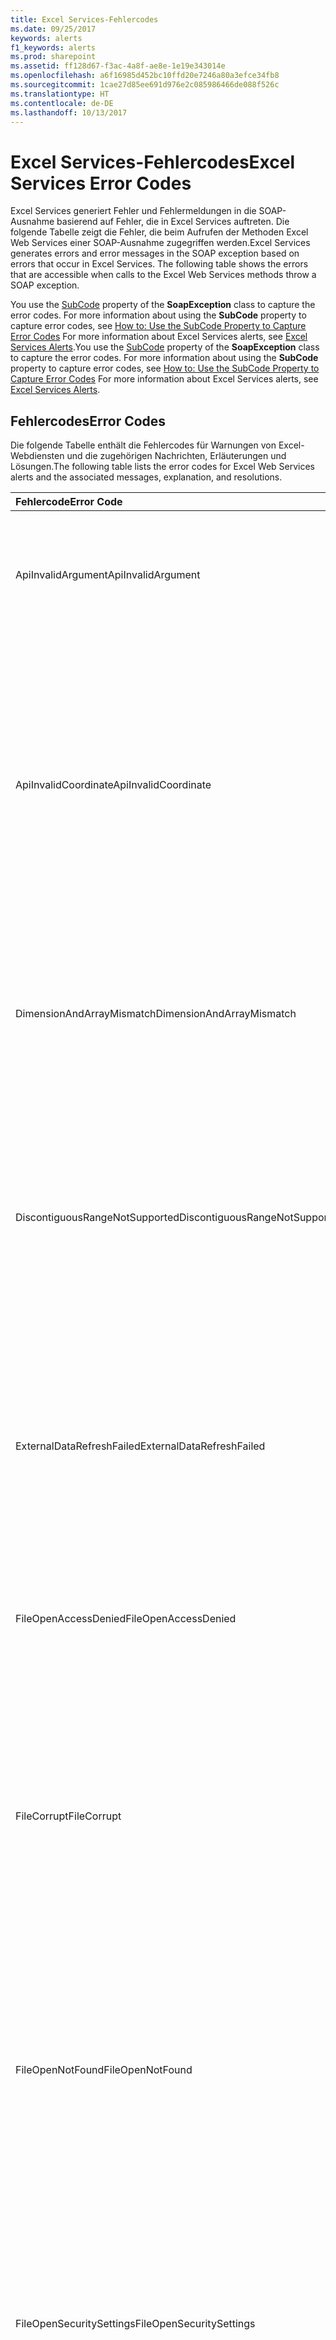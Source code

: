 ```yaml
---
title: Excel Services-Fehlercodes
ms.date: 09/25/2017
keywords: alerts
f1_keywords: alerts
ms.prod: sharepoint
ms.assetid: ff128d67-f3ac-4a8f-ae8e-1e19e343014e
ms.openlocfilehash: a6f16985d452bc10ffd20e7246a80a3efce34fb8
ms.sourcegitcommit: 1cae27d85ee691d976e2c085986466de088f526c
ms.translationtype: HT
ms.contentlocale: de-DE
ms.lasthandoff: 10/13/2017
---
```

# <a name="excel-services-error-codes"></a><span data-ttu-id="d9443-103">Excel Services-Fehlercodes</span><span class="sxs-lookup"><span data-stu-id="d9443-103">Excel Services Error Codes</span></span>

<span data-ttu-id="d9443-p101">Excel Services generiert Fehler und Fehlermeldungen in die SOAP-Ausnahme basierend auf Fehler, die in Excel Services auftreten. Die folgende Tabelle zeigt die Fehler, die beim Aufrufen der Methoden Excel Web Services einer SOAP-Ausnahme zugegriffen werden.</span><span class="sxs-lookup"><span data-stu-id="d9443-p101">Excel Services generates errors and error messages in the SOAP exception based on errors that occur in Excel Services. The following table shows the errors that are accessible when calls to the Excel Web Services methods throw a SOAP exception.</span></span> 
  
    
    

<span data-ttu-id="d9443-p102">You use the  [SubCode](http://msdn.microsoft.com/library/frlrfSystemWebServicesProtocolsSoapExceptionClassSubCodeTopic.aspx) property of the **SoapException** class to capture the error codes. For more information about using the **SubCode** property to capture error codes, see [How to: Use the SubCode Property to Capture Error Codes](how-to-use-the-subcode-property-to-capture-error-codes.md) For more information about Excel Services alerts, see  [Excel Services Alerts](excel-services-alerts.md).</span><span class="sxs-lookup"><span data-stu-id="d9443-p102">You use the  [SubCode](http://msdn.microsoft.com/library/frlrfSystemWebServicesProtocolsSoapExceptionClassSubCodeTopic.aspx) property of the **SoapException** class to capture the error codes. For more information about using the **SubCode** property to capture error codes, see [How to: Use the SubCode Property to Capture Error Codes](how-to-use-the-subcode-property-to-capture-error-codes.md) For more information about Excel Services alerts, see  [Excel Services Alerts](excel-services-alerts.md).</span></span> 
  
    
    


## <a name="error-codes"></a><span data-ttu-id="d9443-108">Fehlercodes</span><span class="sxs-lookup"><span data-stu-id="d9443-108">Error Codes</span></span>

<span data-ttu-id="d9443-109">Die folgende Tabelle enthält die Fehlercodes für Warnungen von Excel-Webdiensten und die zugehörigen Nachrichten, Erläuterungen und Lösungen.</span><span class="sxs-lookup"><span data-stu-id="d9443-109">The following table lists the error codes for Excel Web Services alerts and the associated messages, explanation, and resolutions.</span></span> 
  
    
    


|<span data-ttu-id="d9443-110">**Fehlercode**</span><span class="sxs-lookup"><span data-stu-id="d9443-110">******Error Code******</span></span>|<span data-ttu-id="d9443-111">**Meldung**</span><span class="sxs-lookup"><span data-stu-id="d9443-111">**Message**</span></span>|<span data-ttu-id="d9443-112">**Erläuterung**</span><span class="sxs-lookup"><span data-stu-id="d9443-112">**Explanation**</span></span>|<span data-ttu-id="d9443-113">**Lösung**</span><span class="sxs-lookup"><span data-stu-id="d9443-113">**Resolution**</span></span>|
|:-----|:-----|:-----|:-----|
|<span data-ttu-id="d9443-114">ApiInvalidArgument</span><span class="sxs-lookup"><span data-stu-id="d9443-114">ApiInvalidArgument</span></span>  <br/> |<span data-ttu-id="d9443-115">Ungültiger Wert für Argument: {0}</span><span class="sxs-lookup"><span data-stu-id="d9443-115">Invalid value to argument: {0}</span></span>  <br/> |<span data-ttu-id="d9443-116">Dem API-Aufruf wurde ein ungültiger Wert für ein Argument übergeben.</span><span class="sxs-lookup"><span data-stu-id="d9443-116">An invalid value for an argument was passed into the API call.</span></span>  <br/> <span data-ttu-id="d9443-p103">0 = Name des Arguments. Dieser Wert ist ungültig.</span><span class="sxs-lookup"><span data-stu-id="d9443-p103">0 = name of the argument. Its value is invalid.</span></span>  <br/> |<span data-ttu-id="d9443-119">Verwenden Sie einen gültigen Wert für das Argument.</span><span class="sxs-lookup"><span data-stu-id="d9443-119">Use a valid value for the argument.</span></span>  <br/> |
|<span data-ttu-id="d9443-120">ApiInvalidCoordinate</span><span class="sxs-lookup"><span data-stu-id="d9443-120">ApiInvalidCoordinate</span></span>  <br/> |<span data-ttu-id="d9443-121">Die {0}-Koordinate von {1} ist ungültig.</span><span class="sxs-lookup"><span data-stu-id="d9443-121">The {0} coordinate of {1} is invalid.</span></span>  <br/> |<span data-ttu-id="d9443-122">0 = Name der Koordinate (Zeile, Spalte, Höhe, Breite).</span><span class="sxs-lookup"><span data-stu-id="d9443-122">0 = coordinate name (row, column, height, width).</span></span>  <br/> <span data-ttu-id="d9443-123">1 = Name des Arguments, das die koordinatenstruktur enthält.</span><span class="sxs-lookup"><span data-stu-id="d9443-123">1 = name of the argument, which holds the coordinate structure.</span></span>  <br/> <span data-ttu-id="d9443-124">Der Inhalt der **RangeCoordinates** -Klasse oder die Row\\column\\height\\width-Parameter für einen Get- oder Set-Aufruf sind ungültig.</span><span class="sxs-lookup"><span data-stu-id="d9443-124">The contents of the **RangeCoordinates** class or the row\\column\\height\\width parameters on a get or set call are invalid.</span></span> <br/> |<span data-ttu-id="d9443-125">Verwenden Sie die gültigen Werte für die Koordinaten für das Argument.</span><span class="sxs-lookup"><span data-stu-id="d9443-125">Use valid coordinate values for the argument.</span></span>  <br/> |
|<span data-ttu-id="d9443-126">DimensionAndArrayMismatch</span><span class="sxs-lookup"><span data-stu-id="d9443-126">DimensionAndArrayMismatch</span></span>  <br/> |<span data-ttu-id="d9443-127">Die Größe des bereitgestellten Arrays stimmt nicht mit der Größe und der Form des Zielbereichs überein.</span><span class="sxs-lookup"><span data-stu-id="d9443-127">The size of the provided array does not match the size and shape of the destination range.</span></span>  <br/> |<span data-ttu-id="d9443-128">Der Aufrufer hat versucht, einen Bereich in einer Arbeitsmappe eingefügt werden, aber der Parameter, der die Arraywerte enthält, nicht mit dem Zielbereich überein.</span><span class="sxs-lookup"><span data-stu-id="d9443-128">The caller tried to set a range into a workbook but the parameter that contains the array values does not match the target range.</span></span>  <br/> |<span data-ttu-id="d9443-129">Stellen Sie sicher, dass die Größe des bereitgestellten Arrays die Dimensionen des Zielbereichs (z. B. 2 Spalten breit und 3 Zeilen hoch) entspricht.</span><span class="sxs-lookup"><span data-stu-id="d9443-129">Make sure the size of the provided array matches the dimensions of the destination range (for example, 2 columns wide by 3 rows high).</span></span>  <br/> |
|<span data-ttu-id="d9443-130">DiscontiguousRangeNotSupported</span><span class="sxs-lookup"><span data-stu-id="d9443-130">DiscontiguousRangeNotSupported</span></span>  <br/> |<span data-ttu-id="d9443-p104">Die Anforderung für den Bereich bezieht sich nicht auf einen zusammenhängenden Bereich. Nur zusammenhängende Bereiche werden von Excel Services unterstützt.</span><span class="sxs-lookup"><span data-stu-id="d9443-p104">The request for the range does not refer to a contiguous range. Excel Services supports contiguous ranges only.</span></span>  <br/> |<span data-ttu-id="d9443-p105">Der Anrufer ein nicht zusammenhängenden Bereichs angegeben, beim Versuch, festlegen oder Abrufen eines Zellbereichs. Excel Services unterstützt keine nicht zusammenhängenden Bereiche. Es unterstützt nur zusammenhängenden Bereiche.</span><span class="sxs-lookup"><span data-stu-id="d9443-p105">The caller supplied a noncontiguous range when trying to set or get a range of cells. Excel Services does not support noncontiguous ranges. It only supports contiguous ranges.</span></span>  <br/> |<span data-ttu-id="d9443-136">Geben Sie einen zusammenhängenden Bereich wie "A1: B7" oder "A1" oder "MyTable [#Data]" anstelle eines nicht zusammenhängenden Bereichs wie "A1: B7, B12" oder "A1, A3".</span><span class="sxs-lookup"><span data-stu-id="d9443-136">Enter a contiguous range such as "A1:B7" or "A1" or "MyTable[#Data]" instead of a noncontiguous range such as "A1:B7, B12" or "A1,A3".</span></span>  <br/> |
|<span data-ttu-id="d9443-137">ExternalDataRefreshFailed</span><span class="sxs-lookup"><span data-stu-id="d9443-137">ExternalDataRefreshFailed</span></span>  <br/> |<span data-ttu-id="d9443-138">Externe Daten für die folgenden Verbindungen konnten nicht abgerufen:</span><span class="sxs-lookup"><span data-stu-id="d9443-138">Unable to retrieve external data for the following connections:</span></span>  <br/> <span data-ttu-id="d9443-139">{0}</span><span class="sxs-lookup"><span data-stu-id="d9443-139">{0}</span></span>  <br/> <span data-ttu-id="d9443-140">Die Datenquellen sind möglicherweise nicht verfügbar, reagieren nicht oder haben den Zugriff verweigert.</span><span class="sxs-lookup"><span data-stu-id="d9443-140">The data source may be unreachable, may not be responding, or has denied access.</span></span>  <br/> |<span data-ttu-id="d9443-141">Beim Versuch, eine Datenquelle innerhalb einer Arbeitsmappe zu aktualisieren, sind wiederholt Fehler aufgetreten.</span><span class="sxs-lookup"><span data-stu-id="d9443-141">Attempts to refresh a data source inside a workbook failed.</span></span>  <br/> <span data-ttu-id="d9443-142">0 ist eine \\n getrennte Liste von Verbindungsnamen.</span><span class="sxs-lookup"><span data-stu-id="d9443-142">0 is a \\n separated list of connection names.</span></span>  <br/> |<span data-ttu-id="d9443-143">Stellen Sie sicher, dass die Datenquelle verfügbar ist und dass Sie die Berechtigung für den Zugriff verfügen.</span><span class="sxs-lookup"><span data-stu-id="d9443-143">Make sure the data source is available and that you have permission to access it.</span></span>  <br/> |
|<span data-ttu-id="d9443-144">FileOpenAccessDenied</span><span class="sxs-lookup"><span data-stu-id="d9443-144">FileOpenAccessDenied</span></span>  <br/> |<span data-ttu-id="d9443-145">Sie verfügen nicht über die Berechtigungen, um diese Datei in Excel Services zu öffnen.</span><span class="sxs-lookup"><span data-stu-id="d9443-145">You do not have permissions to open this file on Excel Services.</span></span>  <br/> |<span data-ttu-id="d9443-146">Ein Aufruf der **OpenWorkbook** -Methode ist fehlgeschlagen, da der Benutzer auf die Datei keinen Zugriff.</span><span class="sxs-lookup"><span data-stu-id="d9443-146">A call to the **OpenWorkbook** method failed because the user does not have access to the file.</span></span> <br/> |<span data-ttu-id="d9443-147">Wenden Sie sich an Ihren Administrator.</span><span class="sxs-lookup"><span data-stu-id="d9443-147">Contact your administrator.</span></span>  <br/> |
|<span data-ttu-id="d9443-148">FileCorrupt</span><span class="sxs-lookup"><span data-stu-id="d9443-148">FileCorrupt</span></span>  <br/> |<span data-ttu-id="d9443-p106">Die ausgewählte Datei kann nicht geöffnet werden, weil sie beschädigt ist, durch IRM geschützt ist oder in einem Dateiformat vorliegt, das von Excel Services nicht unterstützt wird. Möglicherweise kann diese Datei in Excel geöffnet werden.</span><span class="sxs-lookup"><span data-stu-id="d9443-p106">The file you selected cannot be opened because it is corrupt, protected by Information Rights Management, or in a file format not supported by Excel Services. Excel may be able to open this file.</span></span>  <br/> |<span data-ttu-id="d9443-151">Ein Aufruf der **OpenWorkbook** -Methode ist fehlgeschlagen, da die Datei beschädigt ist.</span><span class="sxs-lookup"><span data-stu-id="d9443-151">A call to the **OpenWorkbook** method failed because the file is corrupted.</span></span> <br/> |<span data-ttu-id="d9443-152">Versuchen Sie erneut, die Datei zu öffnen, oder verwenden Sie Excel zum Öffnen der Datei.</span><span class="sxs-lookup"><span data-stu-id="d9443-152">Try to open the file again, or use Excel to open the file.</span></span>  <br/> |
|<span data-ttu-id="d9443-153">FileOpenNotFound</span><span class="sxs-lookup"><span data-stu-id="d9443-153">FileOpenNotFound</span></span>  <br/> |<span data-ttu-id="d9443-p107">Die ausgewählten Datei konnte nicht gefunden werden. Überprüfen Sie die Schreibweise des Dateinamens, und stellen Sie sicher, dass der Speicherort korrekt ist.</span><span class="sxs-lookup"><span data-stu-id="d9443-p107">The file you selected could not be found. Check the spelling of the file name and verify that the location is correct.</span></span>  <br/> |<span data-ttu-id="d9443-156">Ein Aufruf der **OpenWorkbook** -Methode ist fehlgeschlagen, da die Datei nicht vorhanden ist.</span><span class="sxs-lookup"><span data-stu-id="d9443-156">A call to the **OpenWorkbook** method failed because the file does not exist.</span></span> <br/> |<span data-ttu-id="d9443-p108">Stellen Sie sicher, dass die Datei wurde nicht wurde umbenannt, verschoben oder gelöscht werden, dass die Datei an einem vertrauenswürdigen Speicherort befindet und, dass Sie Zugriff auf die Datei verfügen. Wenn das Problem weiterhin besteht, wenden Sie sich an den Systemadministrator.</span><span class="sxs-lookup"><span data-stu-id="d9443-p108">Make sure that the file has not been renamed, moved, or deleted, that the file is in a trusted location, and that you have access to the file. If the problem persists, contact your administrator.</span></span>  <br/> |
|<span data-ttu-id="d9443-159">FileOpenSecuritySettings</span><span class="sxs-lookup"><span data-stu-id="d9443-159">FileOpenSecuritySettings</span></span>  <br/> |<span data-ttu-id="d9443-160">Die ausgewählten Datei kann nicht zu diesem Zeitpunkt aufgrund von Sicherheitseinstellungen für Excel Services nicht geöffnet werden.</span><span class="sxs-lookup"><span data-stu-id="d9443-160">The file you selected cannot be opened at this time due to security settings for Excel Services.</span></span>  <br/> |<span data-ttu-id="d9443-p109">Ein Aufruf der **OpenWorkbook** -Methode Fehler aufgrund des Administrators Sicherheitseinstellungen aus verschiedenen Gründen öffnen. Beispielsweise die Datei ist zu groß, d. h., die Größe den vom Administrator festgelegten Grenzwert überschritten.</span><span class="sxs-lookup"><span data-stu-id="d9443-p109">A call to the **OpenWorkbook** method failed because the administrator's security settings prevented it from opening for various reasons. For example, the file is too big, that is, its size exceeded the limit set by the administrator. </span></span><br/> |<span data-ttu-id="d9443-163">Wenden Sie sich an Ihren Administrator.</span><span class="sxs-lookup"><span data-stu-id="d9443-163">Contact your administrator.</span></span>  <br/> |
|<span data-ttu-id="d9443-164">FormulaEditingNotEnabled</span><span class="sxs-lookup"><span data-stu-id="d9443-164">FormulaEditingNotEnabled</span></span>  <br/> |<span data-ttu-id="d9443-165">Die Formelbearbeitung ist in dieser Version von Excel Services nicht aktiviert.</span><span class="sxs-lookup"><span data-stu-id="d9443-165">Editing Formulas is not enabled in this release of Excel Services.</span></span>  <br/> |<span data-ttu-id="d9443-166">Der Aufrufer hat versucht, eine Formel in die Arbeitsmappe zu schreiben.</span><span class="sxs-lookup"><span data-stu-id="d9443-166">The caller tried to write a formula into the workbook.</span></span>  <br/> |<span data-ttu-id="d9443-167">Versuchen Sie keine Formel schreiben, da es in dieser Version von Excel Services nicht unterstützt wird.</span><span class="sxs-lookup"><span data-stu-id="d9443-167">Do not try to write a formula because it is not supported in this release of Excel Services.</span></span>  <br/> |
|<span data-ttu-id="d9443-168">GenericFileOpenError</span><span class="sxs-lookup"><span data-stu-id="d9443-168">GenericFileOpenError</span></span>  <br/> |<span data-ttu-id="d9443-169">Fehler beim Öffnen der ausgewählten Datei.</span><span class="sxs-lookup"><span data-stu-id="d9443-169">An error occurred while opening the file you selected.</span></span>  <br/> |<span data-ttu-id="d9443-170">Die Datei kann von Excel Services aus einem unbekannten Grund nicht geöffnet werden.</span><span class="sxs-lookup"><span data-stu-id="d9443-170">Excel Services is unable to open the file for an unknown reason.</span></span>  <br/> |<span data-ttu-id="d9443-p110">Warten Sie einige Minuten, und versuchen Sie die Datei erneut öffnen. Wenn das Problem weiterhin besteht, wenden Sie sich an den Systemadministrator.</span><span class="sxs-lookup"><span data-stu-id="d9443-p110">Wait a few minutes and try to open the file again. If the problem persists, contact your administrator.</span></span>  <br/> |
|<span data-ttu-id="d9443-173">InvalidSheetName</span><span class="sxs-lookup"><span data-stu-id="d9443-173">InvalidSheetName</span></span>  <br/> |<span data-ttu-id="d9443-174">Das angeforderte Arbeitsblatt ist in der Arbeitsmappe nicht vorhanden.</span><span class="sxs-lookup"><span data-stu-id="d9443-174">The worksheet that you requested does not exist in the workbook.</span></span>  <br/> |<span data-ttu-id="d9443-175">Der Name des Arbeitsblatts wurde nicht gefunden oder ist ungültig.</span><span class="sxs-lookup"><span data-stu-id="d9443-175">The sheet name was not found or was invalid.</span></span>  <br/> |<span data-ttu-id="d9443-176">Verwenden Sie einen gültigen Wert für den Namen des Blatts.</span><span class="sxs-lookup"><span data-stu-id="d9443-176">Use a valid value for the name of the sheet.</span></span>  <br/> |
|<span data-ttu-id="d9443-177">InvalidOrTimedOutSession</span><span class="sxs-lookup"><span data-stu-id="d9443-177">InvalidOrTimedOutSession</span></span>  <br/> |<span data-ttu-id="d9443-p111">Der aktuelle Vorgang kann zu diesem Zeitpunkt nicht abgeschlossen werden, da die Sitzung nicht mehr auf dem Server verfügbar ist. Sie können die Arbeitsmappe erneut laden und eine neue Sitzung erstellen, allerdings gehen dabei alle vorgenommenen Änderungen verloren.</span><span class="sxs-lookup"><span data-stu-id="d9443-p111">The operation you performed cannot be completed at this time because the session is no longer available on the server. You can reload the workbook and create a new session, but any changes you have made have been lost.</span></span>  <br/> |<span data-ttu-id="d9443-180">Der Anruf  _sessionId_ Wert ist entweder ungültig oder wurde inzwischen ist eine Zeitüberschreitung aufgetreten.</span><span class="sxs-lookup"><span data-stu-id="d9443-180">The call  _sessionId_ value is either invalid or has since timed out.</span></span> <br/> |<span data-ttu-id="d9443-181">Laden Sie die Arbeitsmappe in einer neuen Sitzung neu.</span><span class="sxs-lookup"><span data-stu-id="d9443-181">Reload the workbook in a new session.</span></span>  <br/> |
|<span data-ttu-id="d9443-182">IRMedWorkbook</span><span class="sxs-lookup"><span data-stu-id="d9443-182">IRMedWorkbook</span></span>  <br/> |<span data-ttu-id="d9443-p112">Die angeforderte Arbeitsmappe ist durch IRM geschützt. IRM-geschützte Arbeitsmappen können von Excel Services kann nicht geladen werden.</span><span class="sxs-lookup"><span data-stu-id="d9443-p112">The requested workbook is IRM protected. Excel Services cannot load IRM protected workbooks.</span></span>  <br/> |<span data-ttu-id="d9443-185">Ein Aufruf der **OpenWorkbook** -Methode ist fehlgeschlagen, da die Arbeitsmappe von Information Rights Management (IRM) geschützt ist.</span><span class="sxs-lookup"><span data-stu-id="d9443-185">A call to the **OpenWorkbook** method failed because the workbook is protected by Information Rights Management (IRM).</span></span> <br/> |<span data-ttu-id="d9443-186">Übergeben Sie nur in Arbeitsmappen, die nicht durch IRM geschützt sind.</span><span class="sxs-lookup"><span data-stu-id="d9443-186">Only pass in workbooks that are not IRM protected.</span></span>  <br/> |
|<span data-ttu-id="d9443-187">MaxSessionsPerUserExceeded</span><span class="sxs-lookup"><span data-stu-id="d9443-187">MaxSessionsPerUserExceeded</span></span>  <br/> |<span data-ttu-id="d9443-p113">Die maximale Anzahl zulässiger Sitzungen pro Benutzer wurde überschritten. Der Vorgang kann nicht abgeschlossen werden.</span><span class="sxs-lookup"><span data-stu-id="d9443-p113">The maximum number of allowed sessions per user has been exceeded. The operation cannot be completed.</span></span>  <br/> |<span data-ttu-id="d9443-p114">Die maximale Anzahl von Sitzungen, die ein Benutzer zu einem bestimmten Zeitpunkt geöffnet haben, kann wurde überschritten. Diese Beschränkung wird vom Administrator festgelegt.</span><span class="sxs-lookup"><span data-stu-id="d9443-p114">The maximum number of sessions a user can have opened at any given time has been exceeded. This limit is set by the administrator.</span></span>  <br/> |<span data-ttu-id="d9443-192">Überschreiten Sie den Grenzwert nicht, oder wenden Sie sich an Ihren Administrator.</span><span class="sxs-lookup"><span data-stu-id="d9443-192">Do not exceed the limit or contact your administrator.</span></span>  <br/> |
|<span data-ttu-id="d9443-193">MultipleRequestsOnSession</span><span class="sxs-lookup"><span data-stu-id="d9443-193">MultipleRequestsOnSession</span></span>  <br/> |<span data-ttu-id="d9443-p115">In dieser Sitzung wird bereits ein Vorgang verarbeitet. In einer Sitzung kann jeweils nur ein Vorgang verarbeitet werden.</span><span class="sxs-lookup"><span data-stu-id="d9443-p115">An operation is already being processed in this session. Only one operation can be processed in a session at a time.</span></span>  <br/> |<span data-ttu-id="d9443-p116">Mehrere Anforderungen wurden für dieselbe Sitzung ausgestellt. Eine Sitzung kann (bis auf wenige Ausnahmen) immer nur eine Anforderung auf einmal verarbeiten.</span><span class="sxs-lookup"><span data-stu-id="d9443-p116">Multiple requests have been issued on the same session. A session can only process one request at a time (with a few exceptions).</span></span>  <br/> |<span data-ttu-id="d9443-198">Führen Sie den Vorgang erneut aus.</span><span class="sxs-lookup"><span data-stu-id="d9443-198">Try performing the operation again.</span></span>  <br/> |
|<span data-ttu-id="d9443-199">NotMemberOfRole</span><span class="sxs-lookup"><span data-stu-id="d9443-199">NotMemberOfRole</span></span>  <br/> |<span data-ttu-id="d9443-p117">Zugriff verweigert. Sie sind nicht berechtigt, diese Aktion auszuführen oder auf diese Ressource zuzugreifen.</span><span class="sxs-lookup"><span data-stu-id="d9443-p117">Access denied. You do not have permission to perform this action or access this resource.</span></span>  <br/> |<span data-ttu-id="d9443-202">Der Aufrufer verfügt nicht über Zugriffsberechtigungen für den Server.</span><span class="sxs-lookup"><span data-stu-id="d9443-202">The caller does not have permission to access the server.</span></span>  <br/> |<span data-ttu-id="d9443-203">Wenden Sie sich an Ihren Administrator.</span><span class="sxs-lookup"><span data-stu-id="d9443-203">Contact your administrator.</span></span>  <br/> |
|<span data-ttu-id="d9443-204">ObjectTypeNotSupported</span><span class="sxs-lookup"><span data-stu-id="d9443-204">ObjectTypeNotSupported</span></span>  <br/> |<span data-ttu-id="d9443-p118">Mindestens ein bereitgestellter Objekttyp wird von Excel Services nicht unterstützt. Für den Vorgang wurde ein Rollback ausgeführt.</span><span class="sxs-lookup"><span data-stu-id="d9443-p118">One or more object types provided are not supported by Excel Services. The operation was rolled back.</span></span>  <br/> |<span data-ttu-id="d9443-207">Der Aufrufer hat versucht, nicht unterstützten Typ Objektwerte in einen Bereich zu schreiben.</span><span class="sxs-lookup"><span data-stu-id="d9443-207">The caller tried to write unsupported object type values into a range.</span></span>  <br/> |<span data-ttu-id="d9443-208">Führen Sie den Vorgang erneut mit einer der unterstützten Objekttypen.</span><span class="sxs-lookup"><span data-stu-id="d9443-208">Try the operation again using one of the supported object types.</span></span>  <br/> |
|<span data-ttu-id="d9443-209">OperationCanceled</span><span class="sxs-lookup"><span data-stu-id="d9443-209">OperationCanceled</span></span>  <br/> |<span data-ttu-id="d9443-210">Der Vorgang wurde abgebrochen.</span><span class="sxs-lookup"><span data-stu-id="d9443-210">The operation has been canceled.</span></span>  <br/> |<span data-ttu-id="d9443-211">Der Vorgang, der derzeit stattfindet wurde abgebrochen, da der Benutzer die **CancelRequest** -Methode aufruft.</span><span class="sxs-lookup"><span data-stu-id="d9443-211">The operation that is currently taking place is canceled because the user calls the **CancelRequest** method.</span></span> <br/> |<span data-ttu-id="d9443-212">Rufen Sie die **CancelRequest** -Methode nur, wenn Sie den aktuellen Vorgang abbrechen möchten.</span><span class="sxs-lookup"><span data-stu-id="d9443-212">Call the **CancelRequest** method only if you want to cancel the current operation.</span></span> <br/> |
|<span data-ttu-id="d9443-213">RangeParseError</span><span class="sxs-lookup"><span data-stu-id="d9443-213">RangeParseError</span></span>  <br/> |<span data-ttu-id="d9443-214">Der angeforderte Bereich konnte von Excel Services nicht analysiert werden.</span><span class="sxs-lookup"><span data-stu-id="d9443-214">Excel Services was unable to parse the range request.</span></span>  <br/> |<span data-ttu-id="d9443-215">Der Bereich, der in eine Methode mit dem Suffix A1 ( **SetCellA1**, **SetRangeA1**, **GetCellA1**und **GetRangeA1**) übergeben wurde, konnte nicht analysiert werden.</span><span class="sxs-lookup"><span data-stu-id="d9443-215">The range that was passed into a method with the A1 suffix ( **SetCellA1**, **SetRangeA1**, **GetCellA1**, and **GetRangeA1**) could not be parsed.</span></span>  <br/> |<span data-ttu-id="d9443-216">Geben Sie einen Zellbereich A1-Schreibweise wie "Sheet1! Range("a6:a15") "oder einen gültigen strukturierten Verweis wie" [Lieferort]. [#Headers] ".</span><span class="sxs-lookup"><span data-stu-id="d9443-216">Enter a range reference using A1 notation such as "Sheet1!Range("A6:A15")" or a valid structured reference such as "[ShipCity].[#Headers]".</span></span>  <br/> |
|<span data-ttu-id="d9443-217">RangeRequestAreaExceeded</span><span class="sxs-lookup"><span data-stu-id="d9443-217">RangeRequestAreaExceeded</span></span>  <br/> |<span data-ttu-id="d9443-218">Der angeforderte Bereich überschreitet 1.000.000 Zellen.</span><span class="sxs-lookup"><span data-stu-id="d9443-218">The area of the requested range exceeds 1,000,000 cells.</span></span>  <br/> |<span data-ttu-id="d9443-219">Der angeforderte Bereich überschreitet den Grenzwert von 1.000.000 Zellen.</span><span class="sxs-lookup"><span data-stu-id="d9443-219">The requested range exceeds the 1,000,000 cell limit.</span></span>  <br/> |<span data-ttu-id="d9443-220">Verwenden Sie mehrere Aufrufe, um Bereiche zurückzugeben, die mehr als 1.000.000 Zellen enthalten.</span><span class="sxs-lookup"><span data-stu-id="d9443-220">To return ranges that contain more than 1,000,000 cells, use multiple calls.</span></span>  <br/> |
|<span data-ttu-id="d9443-221">RetryError</span><span class="sxs-lookup"><span data-stu-id="d9443-221">RetryError</span></span>  <br/> |<span data-ttu-id="d9443-222">Die Anforderung kann von Excel Services nicht verarbeitet werden.</span><span class="sxs-lookup"><span data-stu-id="d9443-222">Excel Services is unable to process the request.</span></span>  <br/> |<span data-ttu-id="d9443-p119">In Excel Services kann gelegentlich Ressourcenknappheit auftreten. In diesem Fall werden möglicherweise Anforderungen verweigert.</span><span class="sxs-lookup"><span data-stu-id="d9443-p119">Excel Services might at times reach a state where its resources are low. When this happens, it might start denying requests.</span></span>  <br/> |<span data-ttu-id="d9443-225">Warten Sie einige Minuten, und versuchen Sie es, um diesen Vorgang erneut auszuführen.</span><span class="sxs-lookup"><span data-stu-id="d9443-225">Wait a few minutes and try to perform this operation again.</span></span>  <br/> |
|<span data-ttu-id="d9443-226">SaveFailed</span><span class="sxs-lookup"><span data-stu-id="d9443-226">SaveFailed</span></span>  <br/> |<span data-ttu-id="d9443-227">Fehler beim Speichern der Datei.</span><span class="sxs-lookup"><span data-stu-id="d9443-227">An error occurred while saving the file.</span></span>  <br/> |<span data-ttu-id="d9443-228">Fehler beim Aufruf der **GetWorkbook** -Methode.</span><span class="sxs-lookup"><span data-stu-id="d9443-228">A call to the **GetWorkbook** method failed.</span></span> <br/> |<span data-ttu-id="d9443-229">Versuchen Sie erneut die Datei speichern.</span><span class="sxs-lookup"><span data-stu-id="d9443-229">Try to save the file again.</span></span>  <br/> |
|<span data-ttu-id="d9443-230">SetRangeFailure</span><span class="sxs-lookup"><span data-stu-id="d9443-230">SetRangeFailure</span></span>  <br/> |<span data-ttu-id="d9443-231">Der angeforderte Vorgang versuchte den Inhalt von Zellen zu überschreiben, die nicht bearbeitet werden können.</span><span class="sxs-lookup"><span data-stu-id="d9443-231">The requested operation attempted to overwrite the contents of cells that cannot be edited.</span></span>  <br/> |<span data-ttu-id="d9443-p120">Der Aufrufer hat versucht, Werte in einem Bereich zu schreiben, die Zellen geschützt ist. Beispielsweise enthält die Zelle eine Formel an.</span><span class="sxs-lookup"><span data-stu-id="d9443-p120">The caller tried to write values into a range that has protected cells. For example, the cell contains a formula.</span></span>  <br/> |<span data-ttu-id="d9443-234">Nur leere Zellen oder Zellen, die Werte enthalten können von Excel Services bearbeitet werden.</span><span class="sxs-lookup"><span data-stu-id="d9443-234">Only empty cells or cells that contain values can be edited by Excel Services.</span></span>  <br/> |
|<span data-ttu-id="d9443-235">SheetRangeMismatch</span><span class="sxs-lookup"><span data-stu-id="d9443-235">SheetRangeMismatch</span></span>  <br/> |<span data-ttu-id="d9443-236">Das für das Argument 'sheet' eingegebene Blatt ist nicht mit dem für das Argument 'range' angegebenen Blatt identisch.</span><span class="sxs-lookup"><span data-stu-id="d9443-236">The sheet provided as the sheet argument is not the same as the sheet specified in the range argument.</span></span>  <br/> |<span data-ttu-id="d9443-237">Der Name des Blatts für einen  _sheetName_ -Parameter übergebenen entspricht nicht den im _rangeName_ -Parameter angegebenen Speicherort.</span><span class="sxs-lookup"><span data-stu-id="d9443-237">The name of the sheet passed in for a  _sheetName_ parameter does not match the sheet location specified in the _rangeName_ parameter.</span></span> <br/> |<span data-ttu-id="d9443-p121">Wenn Sie einem Blatt in den Bereich und die Blatt Argumente angeben, stellen Sie sicher, dass die Blattnamen identisch sind. Beispielsweise  `Calculate(Sheet1, Sheet1!Range("A1"))`.</span><span class="sxs-lookup"><span data-stu-id="d9443-p121">When specifying a sheet in both the range and sheet arguments, ensure that the sheet names are the same. For example,  `Calculate(Sheet1, Sheet1!Range("A1"))`.  </span></span><br/> |
|<span data-ttu-id="d9443-240">SpecifiedRangeNotFound</span><span class="sxs-lookup"><span data-stu-id="d9443-240">SpecifiedRangeNotFound</span></span>  <br/> |<span data-ttu-id="d9443-241">Der angeforderte Bereich ist im Blatt nicht vorhanden.</span><span class="sxs-lookup"><span data-stu-id="d9443-241">The requested range does not exist in the sheet.</span></span>  <br/> |<span data-ttu-id="d9443-242">Der Bereich, der in eine Methode mit dem Suffix A1 ( **SetCellA1**, **SetRangeA1**, **GetCellA1**und **GetRangeA1**) übergeben wurde, konnte nicht gefunden werden.</span><span class="sxs-lookup"><span data-stu-id="d9443-242">The range that was passed into a method with the A1 suffix ( **SetCellA1**, **SetRangeA1**, **GetCellA1**, and **GetRangeA1**) could not be found.</span></span>  <br/> |<span data-ttu-id="d9443-243">Stellen Sie sicher, dass der angegebene Bereich in dem Arbeitsblatt vorhanden ist.</span><span class="sxs-lookup"><span data-stu-id="d9443-243">Make sure the range specified exists in the sheet.</span></span>  <br/> |
|<span data-ttu-id="d9443-244">WorkbookNotSupported</span><span class="sxs-lookup"><span data-stu-id="d9443-244">WorkbookNotSupported</span></span>  <br/> |<span data-ttu-id="d9443-p122">Die ausgewählten Datei kann nicht geöffnet werden, da sie Features enthält, die von Excel Services nicht unterstützt werden. Eine oder mehrere der folgenden nicht unterstützten Features wurden in der Arbeitsmappe erkannt:</span><span class="sxs-lookup"><span data-stu-id="d9443-p122">The file you selected cannot be opened because it contains feature(s) that are not supported by Excel Services. One or more of the following unsupported features were detected in the workbook:</span></span>  <br/> <span data-ttu-id="d9443-247">{0}</span><span class="sxs-lookup"><span data-stu-id="d9443-247">{0}</span></span>  <br/> |<span data-ttu-id="d9443-248">Die Arbeitsmappe enthält nicht unterstützte Features.</span><span class="sxs-lookup"><span data-stu-id="d9443-248">The workbook contains unsupported features.</span></span>  <br/> <span data-ttu-id="d9443-249">0 = eine \\n getrennte Liste der Namen nicht unterstützter Features.</span><span class="sxs-lookup"><span data-stu-id="d9443-249">0 = a \\n separated list of unsupported feature names.</span></span>  <br/> |<span data-ttu-id="d9443-250">Stellen Sie sicher, dass die Arbeitsmappe nicht Features enthalten, die von Excel Services nicht unterstützt werden.</span><span class="sxs-lookup"><span data-stu-id="d9443-250">Make sure the workbook does not contain features that are not supported by Excel Services.</span></span>  <br/> |
   

## <a name="see-also"></a><span data-ttu-id="d9443-251">Siehe auch</span><span class="sxs-lookup"><span data-stu-id="d9443-251">See also</span></span>


#### <a name="tasks"></a><span data-ttu-id="d9443-252">Aufgaben</span><span class="sxs-lookup"><span data-stu-id="d9443-252">Tasks</span></span>


  
    
    
 [<span data-ttu-id="d9443-253">How to: Use the SubCode Property to Capture Error Codes</span><span class="sxs-lookup"><span data-stu-id="d9443-253">How to: Use the SubCode Property to Capture Error Codes</span></span>](how-to-use-the-subcode-property-to-capture-error-codes.md)
#### <a name="concepts"></a><span data-ttu-id="d9443-254">Konzepte</span><span class="sxs-lookup"><span data-stu-id="d9443-254">Concepts</span></span>


  
    
    
 [<span data-ttu-id="d9443-255">Excel Services Alerts</span><span class="sxs-lookup"><span data-stu-id="d9443-255">Excel Services Alerts</span></span>](excel-services-alerts.md)
  
    
    
 [<span data-ttu-id="d9443-256">Excel Services Known Issues and Tips</span><span class="sxs-lookup"><span data-stu-id="d9443-256">Excel Services Known Issues and Tips</span></span>](excel-services-known-issues-and-tips.md)
  
    
    
 [<span data-ttu-id="d9443-257">Excel Services Best Practices</span><span class="sxs-lookup"><span data-stu-id="d9443-257">Excel Services Best Practices</span></span>](excel-services-best-practices.md)
